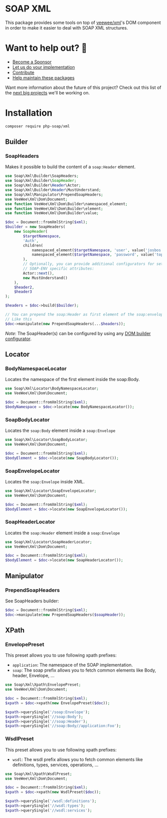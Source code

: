 # SOAP XML

This package provides some tools on top of [veewee/xml](https://github.com/veewee/xml)'s DOM component in order to make it easier to deal with SOAP XML structures.

# Want to help out? 💚

- [Become a Sponsor](https://github.com/php-soap/.github/blob/main/HELPING_OUT.md#sponsor)
- [Let us do your implementation](https://github.com/php-soap/.github/blob/main/HELPING_OUT.md#let-us-do-your-implementation)
- [Contribute](https://github.com/php-soap/.github/blob/main/HELPING_OUT.md#contribute)
- [Help maintain these packages](https://github.com/php-soap/.github/blob/main/HELPING_OUT.md#maintain)

Want more information about the future of this project? Check out this list of the [next big projects](https://github.com/php-soap/.github/blob/main/PROJECTS.md) we'll be working on.

# Installation

```bash
composer require php-soap/xml
```

## Builder

### SoapHeaders

Makes it possible to build the content of a `soap:Header` element.

```php
use Soap\Xml\Builder\SoapHeaders;
use Soap\Xml\Builder\SoapHeader;
use Soap\Xml\Builder\Header\Actor;
use Soap\Xml\Builder\Header\MustUnderstand;
use Soap\Xml\Manipulator\PrependSoapHeaders;
use VeeWee\Xml\Dom\Document;
use function VeeWee\Xml\Dom\Builder\namespaced_element;
use function VeeWee\Xml\Dom\Builder\element;
use function VeeWee\Xml\Dom\Builder\value;

$doc = Document::fromXmlString($xml);
$builder = new SoapHeaders(
    new SoapHeader(
        $targetNamespace,
        'Auth',
        children(
            namespaced_element($targetNamespace, 'user', value('josbos')),
            namespaced_element($targetNamespace, 'password', value('topsecret'))
        ),
        // Optionally, you can provide additional configurators for setting
        // SOAP-ENV specific attributes:
        Actor::next(),
        new MustUnderstand()
    ),
    $header2,
    $header3
);

$headers = $doc->build($builder);

// You can prepend the soap:Header as first element of the soap:envelope
// Like this
$doc->manipulate(new PrependSoapHeaders(...$headers));
```

*Note*: The SoapHeader(s) can be configured by using any [DOM builder configurator](https://github.com/veewee/xml/blob/master/docs/dom.md#builders).

## Locator

### BodyNamespaceLocator

Locates the namespace of the first element inside the soap:Body.

```php
use Soap\Xml\Locator\BodyNamespaceLocator;
use VeeWee\Xml\Dom\Document;

$doc = Document::fromXmlString($xml);
$bodyNamespace = $doc->locate(new BodyNamespaceLocator());
```

### SoapBodyLocator

Locates the `soap:Body` element inside a `soap:Envelope`

```php
use Soap\Xml\Locator\SoapBodyLocator;
use VeeWee\Xml\Dom\Document;

$doc = Document::fromXmlString($xml);
$bodyElement = $doc->locate(new SoapBodyLocator());
```


### SoapEnvelopeLocator

Locates the `soap:Envelope` inside XML.

```php
use Soap\Xml\Locator\SoapEnvelopeLocator;
use VeeWee\Xml\Dom\Document;

$doc = Document::fromXmlString($xml);
$bodyElement = $doc->locate(new SoapEnvelopeLocator());
```

### SoapHeaderLocator 

Locates the `soap:Header` element inside a `soap:Envelope`

```php
use Soap\Xml\Locator\SoapHeaderLocator;
use VeeWee\Xml\Dom\Document;

$doc = Document::fromXmlString($xml);
$bodyElement = $doc->locate(new SoapHeaderLocator());
```

## Manipulator

### PrependSoapHeaders

See SoapHeaders builder:

```php
$doc = Document::fromXmlString($xml);
$doc->manipulate(new PrependSoapHeaders($soapHeader));
```

## XPath

### EnvelopePreset

This preset allows you to use following xpath prefixes:

- `application`: The namespace of the SOAP implementation.
- `soap`: The soap prefix allows you to fetch common elements like Body, header, Envelope, ...

```php
use Soap\Xml\Xpath\EnvelopePreset;
use VeeWee\Xml\Dom\Document;

$doc = Document::fromXmlString($xml);
$xpath = $doc->xpath(new EnvelopePreset($doc));

$xpath->querySingle('/soap:Envelope');
$xpath->querySingle('//soap:Body');
$xpath->querySingle('//soap:Header');
$xpath->querySingle('//soap:Body//application:Foo');
```


### WsdlPreset

This preset allows you to use following xpath prefixes:

- `wsdl`: The wsdl prefix allows you to fetch common elements like definitions, types, services, operations, ...

```php
use Soap\Xml\Xpath\WsdlPreset;
use VeeWee\Xml\Dom\Document;

$doc = Document::fromXmlString($xml);
$xpath = $doc->xpath(new WsdlPreset($doc));

$xpath->querySingle('/wsdl:definitions');
$xpath->querySingle('//wsdl:types');
$xpath->querySingle('//wsdl:services');
```
